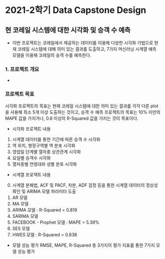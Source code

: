 # 2021-2학기 Data Capstone Design

## 현 코레일 시스템에 대한 시각화 및 승객 수 예측

 - 이번 프로젝트는 코레일에서 제공하는 데이터를 이용해 다양한 시각화 기법으로 현재 코레일 시스템에 대해 의미 있는 결과를 도출하고, 7가지 머신러닝 시계열 예측 모델을 이용해 코레일의 승객 수를 예측한다.

### 1. 프로젝트 개요
- 
### 프로젝트 목표
 시각화 프로젝트의 목표는 현재 코레일 시스템에 대한 의미 있는 결과를 각각 다른 plot을 사용해 최소 5개 이상 도출하는 것이고, 승객 수 예측 프로젝트의 목표는 10% 미만의 MAPE 값을 가지거나, 0.8 이상의 R-Squared 값을 가지는 것이 목표이다.
 
 - 시각화 프로젝트 내용
1) 시계열 데이터를 통한 기간에 따른 승객 수 시각화
2) 역 위치, 행정구역별 역 분포 시각화
3) 영업일 단계별 열차종 상관관계 시각화
4) 요일별 승객수 시각화
5) 열차종별 연령대와 성별 분포 시각화

- 시계열 프로젝트 내용
0) 시계열 분해법, ACF 및 PACF, 차분, ADF 검정 등을 통한 시계열 데이터의 정상성 확인 및 ARIMA 모델 파라미터 도출
1) AR 모델
2) MA 모델
3) ARIMA 모델 : R-Squared = 0.819
4) SARIMA 모델
5) FACEBOOK - Prophet 모델 : MAPE = 5.39%
6) SES 모델
7) HWES 모델 : R-Squared = 0.838

- 모델 성능 평가
 RMSE, MAPE, R-Squared 총 3가지의 평가 지표를 통한 7가지 모델 성능 평가
  
